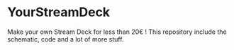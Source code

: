 # YourStreamDeck
Make your own Stream Deck for less than 20€ ! This repository include the schematic, code and a lot of more stuff.
